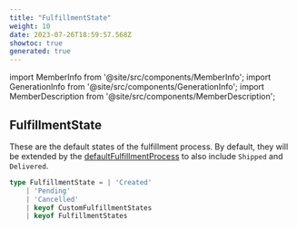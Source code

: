 ```yaml
---
title: "FulfillmentState"
weight: 10
date: 2023-07-26T18:59:57.568Z
showtoc: true
generated: true
---
```

<!-- This file was generated from the Vendure source. Do not modify. Instead, re-run the "docs:build" script -->
import MemberInfo from '@site/src/components/MemberInfo';
import GenerationInfo from '@site/src/components/GenerationInfo';
import MemberDescription from '@site/src/components/MemberDescription';


## FulfillmentState

<GenerationInfo sourceFile="packages/core/src/service/helpers/fulfillment-state-machine/fulfillment-state.ts" sourceLine="29" packageName="@vendure/core" />

These are the default states of the fulfillment process. By default, they will be extended
by the <a href='/reference/typescript-api/fulfillment/fulfillment-process#defaultfulfillmentprocess'>defaultFulfillmentProcess</a> to also include `Shipped` and `Delivered`.

```ts title="Signature"
type FulfillmentState = | 'Created'
    | 'Pending'
    | 'Cancelled'
    | keyof CustomFulfillmentStates
    | keyof FulfillmentStates
```
